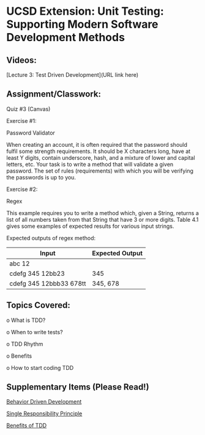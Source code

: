 # UCSD Extension: Unit Testing: Supporting Modern Software Development Methods

## Videos: 

[Lecture 3: Test Driven Development](URL link here)

## Assignment/Classwork:

Quiz #3 (Canvas)

Exercise #1:

Password Validator

When creating an account, it is often required that the password should fulfil some strength
requirements. It should be X characters long, have at least Y digits, contain underscore, hash, and
a mixture of lower and capital letters, etc. Your task is to write a method that will validate a given
password. The set of rules (requirements) with which you will be verifying the passwords is up to you.

Exercise #2:

Regex

This example requires you to write a method which, given a String, returns a list of all numbers
taken from that String that have 3 or more digits. Table 4.1 gives some examples of expected results
for various input strings.

Expected outputs of regex method:

| Input                     | Expected Output  |
| -------------             | ---------------  |
| abc 12                    |                  |
| cdefg 345 12bb23          | 345              |
| cdefg 345 12bbb33 678tt   | 345, 678         |



## Topics Covered: 

o	What is TDD?

o	When to write tests?

o	TDD Rhythm

o	Benefits

o	How to start coding TDD

## Supplementary Items (Please Read!)

[Behavior Driven Development](https://en.wikipedia.org/wiki/Behavior-driven_development)

[Single Responsibility Principle](https://en.wikipedia.org/wiki/Single_responsibility_principle)

[Benefits of TDD](https://dzone.com/articles/20-benefits-of-test-driven-development)

